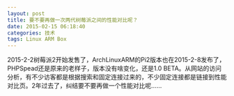 ```yaml
---
layout: post
title: 要不要再做一次两代树莓派之间的性能对比呢？
date: 2015-02-15 06:18:40
categories: 技术
tags: Linux ARM Box
---
```


2015-2-2树莓派2开始发售了，ArchLinuxARM的Pi2版本也在2015-2-8发布了，PHPSpead还是原来的老样子，版本没有啥变化，还是1.0 BETA。从网站的访问分析，有不少访客都是根据搜索和固定连接过来的，不少固定连接都是链接到性能对比页。2年过去了，纠结要不要再做一个性能对比呢……
